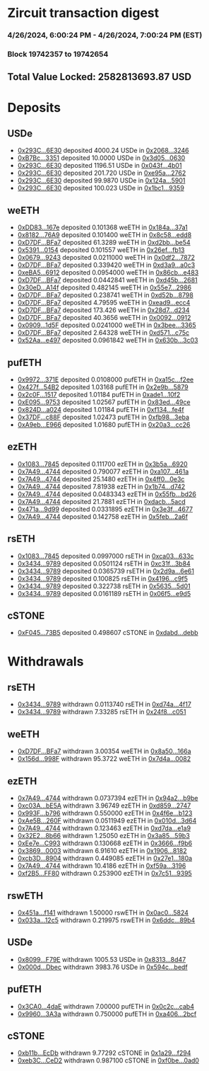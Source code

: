 # Zircuit transaction digest
### 4/26/2024, 6:00:24 PM - 4/26/2024, 7:00:24 PM (EST)
### Block 19742357 to 19742654

## Total Value Locked: 2582813693.87 USD

# Deposits
## USDe
- [0x293C...6E30](https://etherscan.io/address/0x293C6937D8D82e05B01335F7B33FBA0c8e256E30) deposited 4000.24 USDe in [0x2068...3246](https://etherscan.io/tx/0x293C6937D8D82e05B01335F7B33FBA0c8e256E30)
- [0xB7Bc...3351](https://etherscan.io/address/0xB7BcB59094f4fa12B17751DC9386577266E23351) deposited 10.0000 USDe in [0x3d05...0630](https://etherscan.io/tx/0xB7BcB59094f4fa12B17751DC9386577266E23351)
- [0x293C...6E30](https://etherscan.io/address/0x293C6937D8D82e05B01335F7B33FBA0c8e256E30) deposited 1196.51 USDe in [0x043f...4b01](https://etherscan.io/tx/0x293C6937D8D82e05B01335F7B33FBA0c8e256E30)
- [0x293C...6E30](https://etherscan.io/address/0x293C6937D8D82e05B01335F7B33FBA0c8e256E30) deposited 201.720 USDe in [0xe95a...2762](https://etherscan.io/tx/0x293C6937D8D82e05B01335F7B33FBA0c8e256E30)
- [0x293C...6E30](https://etherscan.io/address/0x293C6937D8D82e05B01335F7B33FBA0c8e256E30) deposited 99.9870 USDe in [0x124a...5901](https://etherscan.io/tx/0x293C6937D8D82e05B01335F7B33FBA0c8e256E30)
- [0x293C...6E30](https://etherscan.io/address/0x293C6937D8D82e05B01335F7B33FBA0c8e256E30) deposited 100.023 USDe in [0x1bc1...9359](https://etherscan.io/tx/0x293C6937D8D82e05B01335F7B33FBA0c8e256E30)
## weETH
- [0xDD83...167e](https://etherscan.io/address/0xDD83a3FDABA5c8D9ef00C91418cebeE6E5EC167e) deposited 0.101368 weETH in [0x184a...37a1](https://etherscan.io/tx/0xDD83a3FDABA5c8D9ef00C91418cebeE6E5EC167e)
- [0x8182...76A9](https://etherscan.io/address/0x81827B09e6fE41E823C6Fd7891161e0b218076A9) deposited 0.101400 weETH in [0x8c58...edd8](https://etherscan.io/tx/0x81827B09e6fE41E823C6Fd7891161e0b218076A9)
- [0xD7DF...BFa7](https://etherscan.io/address/0xD7DF7E085214743530afF339aFC420c7c720BFa7) deposited 61.3289 weETH in [0xd2bb...be54](https://etherscan.io/tx/0xD7DF7E085214743530afF339aFC420c7c720BFa7)
- [0x5391...0154](https://etherscan.io/address/0x53913ba73d2A8aD19461bE8976286143bceB0154) deposited 0.101557 weETH in [0x26ef...fb13](https://etherscan.io/tx/0x53913ba73d2A8aD19461bE8976286143bceB0154)
- [0x0679...9243](https://etherscan.io/address/0x0679fbd43De533eE13DfA1dfCfd2aa1089669243) deposited 0.0211000 weETH in [0x0df2...7872](https://etherscan.io/tx/0x0679fbd43De533eE13DfA1dfCfd2aa1089669243)
- [0xD7DF...BFa7](https://etherscan.io/address/0xD7DF7E085214743530afF339aFC420c7c720BFa7) deposited 0.339420 weETH in [0xd3a9...a0c3](https://etherscan.io/tx/0xD7DF7E085214743530afF339aFC420c7c720BFa7)
- [0xeBA5...6912](https://etherscan.io/address/0xeBA5DEf92e1a8d828540d90eBC1cE8b579026912) deposited 0.0954000 weETH in [0x86cb...e483](https://etherscan.io/tx/0xeBA5DEf92e1a8d828540d90eBC1cE8b579026912)
- [0xD7DF...BFa7](https://etherscan.io/address/0xD7DF7E085214743530afF339aFC420c7c720BFa7) deposited 0.0442841 weETH in [0xd45b...2681](https://etherscan.io/tx/0xD7DF7E085214743530afF339aFC420c7c720BFa7)
- [0x30eD...A14f](https://etherscan.io/address/0x30eD3C3DF92f2F3c6A7ae9094A614a5E487aA14f) deposited 0.482145 weETH in [0x55e7...2986](https://etherscan.io/tx/0x30eD3C3DF92f2F3c6A7ae9094A614a5E487aA14f)
- [0xD7DF...BFa7](https://etherscan.io/address/0xD7DF7E085214743530afF339aFC420c7c720BFa7) deposited 0.238741 weETH in [0xd52b...8798](https://etherscan.io/tx/0xD7DF7E085214743530afF339aFC420c7c720BFa7)
- [0xD7DF...BFa7](https://etherscan.io/address/0xD7DF7E085214743530afF339aFC420c7c720BFa7) deposited 4.79595 weETH in [0xead9...ecc4](https://etherscan.io/tx/0xD7DF7E085214743530afF339aFC420c7c720BFa7)
- [0xD7DF...BFa7](https://etherscan.io/address/0xD7DF7E085214743530afF339aFC420c7c720BFa7) deposited 173.426 weETH in [0x28d7...d234](https://etherscan.io/tx/0xD7DF7E085214743530afF339aFC420c7c720BFa7)
- [0xD7DF...BFa7](https://etherscan.io/address/0xD7DF7E085214743530afF339aFC420c7c720BFa7) deposited 40.3656 weETH in [0x0092...0912](https://etherscan.io/tx/0xD7DF7E085214743530afF339aFC420c7c720BFa7)
- [0x0909...1d5F](https://etherscan.io/address/0x0909918b0aCd45F5EcE3E20cd121fA6B750C1d5F) deposited 0.0241000 weETH in [0x3bee...3365](https://etherscan.io/tx/0x0909918b0aCd45F5EcE3E20cd121fA6B750C1d5F)
- [0xD7DF...BFa7](https://etherscan.io/address/0xD7DF7E085214743530afF339aFC420c7c720BFa7) deposited 2.64328 weETH in [0xd571...c75c](https://etherscan.io/tx/0xD7DF7E085214743530afF339aFC420c7c720BFa7)
- [0x52Aa...e497](https://etherscan.io/address/0x52Aa899454998Be5b000Ad077a46Bbe360F4e497) deposited 0.0961842 weETH in [0x630b...3c03](https://etherscan.io/tx/0x52Aa899454998Be5b000Ad077a46Bbe360F4e497)
## pufETH
- [0x9972...371E](https://etherscan.io/address/0x997214533a7b4248ac79f848190d38fb4888371E) deposited 0.0108000 pufETH in [0xa15c...f2ee](https://etherscan.io/tx/0x997214533a7b4248ac79f848190d38fb4888371E)
- [0x427f...54B2](https://etherscan.io/address/0x427fCEd8d969e1b8d6593425f9F9b759EA9D54B2) deposited 1.03168 pufETH in [0x2e9b...5879](https://etherscan.io/tx/0x427fCEd8d969e1b8d6593425f9F9b759EA9D54B2)
- [0x2c0F...1517](https://etherscan.io/address/0x2c0FF6d8779B13A470cA23AE9502179bA5771517) deposited 1.01184 pufETH in [0xade1...10f2](https://etherscan.io/tx/0x2c0FF6d8779B13A470cA23AE9502179bA5771517)
- [0xE095...9753](https://etherscan.io/address/0xE0953c825Ede4AC8fE9F4c945dE7A65B763A9753) deposited 1.02567 pufETH in [0x83ed...49ce](https://etherscan.io/tx/0xE0953c825Ede4AC8fE9F4c945dE7A65B763A9753)
- [0x824D...a024](https://etherscan.io/address/0x824De9F8C45d968225aA2B6f73d8beEA8B71a024) deposited 1.01184 pufETH in [0xf134...fe4f](https://etherscan.io/tx/0x824De9F8C45d968225aA2B6f73d8beEA8B71a024)
- [0x37DF...c88F](https://etherscan.io/address/0x37DF3759D7464Ff593BA2Ed21851387cc738c88F) deposited 1.02473 pufETH in [0xfb98...3eba](https://etherscan.io/tx/0x37DF3759D7464Ff593BA2Ed21851387cc738c88F)
- [0xA9eb...E966](https://etherscan.io/address/0xA9ebD896fa6CcD775be31730Ec6548feD334E966) deposited 1.01680 pufETH in [0x20a3...cc26](https://etherscan.io/tx/0xA9ebD896fa6CcD775be31730Ec6548feD334E966)
## ezETH
- [0x1083...7845](https://etherscan.io/address/0x1083dD793dd54520a3B57D3F6b4Af486Eb067845) deposited 0.111700 ezETH in [0x3b5a...6920](https://etherscan.io/tx/0x1083dD793dd54520a3B57D3F6b4Af486Eb067845)
- [0x7A49...4744](https://etherscan.io/address/0x7A493Be5c2ce014cD049Bf178a1ac0Db1B434744) deposited 0.790077 ezETH in [0xa107...461a](https://etherscan.io/tx/0x7A493Be5c2ce014cD049Bf178a1ac0Db1B434744)
- [0x7A49...4744](https://etherscan.io/address/0x7A493Be5c2ce014cD049Bf178a1ac0Db1B434744) deposited 25.1480 ezETH in [0x4ff0...0e3c](https://etherscan.io/tx/0x7A493Be5c2ce014cD049Bf178a1ac0Db1B434744)
- [0x7A49...4744](https://etherscan.io/address/0x7A493Be5c2ce014cD049Bf178a1ac0Db1B434744) deposited 7.81938 ezETH in [0x1b74...d742](https://etherscan.io/tx/0x7A493Be5c2ce014cD049Bf178a1ac0Db1B434744)
- [0x7A49...4744](https://etherscan.io/address/0x7A493Be5c2ce014cD049Bf178a1ac0Db1B434744) deposited 0.0483343 ezETH in [0x55fb...bd26](https://etherscan.io/tx/0x7A493Be5c2ce014cD049Bf178a1ac0Db1B434744)
- [0x7A49...4744](https://etherscan.io/address/0x7A493Be5c2ce014cD049Bf178a1ac0Db1B434744) deposited 21.7881 ezETH in [0xdacb...5acd](https://etherscan.io/tx/0x7A493Be5c2ce014cD049Bf178a1ac0Db1B434744)
- [0x471a...9d99](https://etherscan.io/address/0x471ac5f02c4cEc7032206D686cC9450517F99d99) deposited 0.0331895 ezETH in [0x3e3f...4677](https://etherscan.io/tx/0x471ac5f02c4cEc7032206D686cC9450517F99d99)
- [0x7A49...4744](https://etherscan.io/address/0x7A493Be5c2ce014cD049Bf178a1ac0Db1B434744) deposited 0.142758 ezETH in [0x5feb...2a6f](https://etherscan.io/tx/0x7A493Be5c2ce014cD049Bf178a1ac0Db1B434744)
## rsETH
- [0x1083...7845](https://etherscan.io/address/0x1083dD793dd54520a3B57D3F6b4Af486Eb067845) deposited 0.0997000 rsETH in [0xca03...633c](https://etherscan.io/tx/0x1083dD793dd54520a3B57D3F6b4Af486Eb067845)
- [0x3434...9789](https://etherscan.io/address/0x34349c5569e7B846c3558961552D2202760A9789) deposited 0.0501124 rsETH in [0xc31f...3b84](https://etherscan.io/tx/0x34349c5569e7B846c3558961552D2202760A9789)
- [0x3434...9789](https://etherscan.io/address/0x34349c5569e7B846c3558961552D2202760A9789) deposited 0.0365739 rsETH in [0x2d9a...6e61](https://etherscan.io/tx/0x34349c5569e7B846c3558961552D2202760A9789)
- [0x3434...9789](https://etherscan.io/address/0x34349c5569e7B846c3558961552D2202760A9789) deposited 0.100825 rsETH in [0x4196...c9f5](https://etherscan.io/tx/0x34349c5569e7B846c3558961552D2202760A9789)
- [0x3434...9789](https://etherscan.io/address/0x34349c5569e7B846c3558961552D2202760A9789) deposited 0.322738 rsETH in [0x5635...5d01](https://etherscan.io/tx/0x34349c5569e7B846c3558961552D2202760A9789)
- [0x3434...9789](https://etherscan.io/address/0x34349c5569e7B846c3558961552D2202760A9789) deposited 0.0161189 rsETH in [0x06f5...e9d5](https://etherscan.io/tx/0x34349c5569e7B846c3558961552D2202760A9789)
## cSTONE
- [0xF045...73B5](https://etherscan.io/address/0xF045D09a855DfA756c9445F39Ec74e1a018D73B5) deposited 0.498607 cSTONE in [0xdabd...debb](https://etherscan.io/tx/0xF045D09a855DfA756c9445F39Ec74e1a018D73B5)
# Withdrawals
## rsETH
- [0x3434...9789](https://etherscan.io/address/0x34349c5569e7B846c3558961552D2202760A9789) withdrawn 0.0113740 rsETH in [0xd74a...4f17](https://etherscan.io/tx/0x34349c5569e7B846c3558961552D2202760A9789)
- [0x3434...9789](https://etherscan.io/address/0x34349c5569e7B846c3558961552D2202760A9789) withdrawn 7.33285 rsETH in [0x24f8...c051](https://etherscan.io/tx/0x34349c5569e7B846c3558961552D2202760A9789)
## weETH
- [0xD7DF...BFa7](https://etherscan.io/address/0xD7DF7E085214743530afF339aFC420c7c720BFa7) withdrawn 3.00354 weETH in [0x8a50...166a](https://etherscan.io/tx/0xD7DF7E085214743530afF339aFC420c7c720BFa7)
- [0x156d...998F](https://etherscan.io/address/0x156daF376cfbDD938c470a227508B0ba022C998F) withdrawn 95.3722 weETH in [0x7d4a...0082](https://etherscan.io/tx/0x156daF376cfbDD938c470a227508B0ba022C998F)
## ezETH
- [0x7A49...4744](https://etherscan.io/address/0x7A493Be5c2ce014cD049Bf178a1ac0Db1B434744) withdrawn 0.0737394 ezETH in [0x94a2...b9be](https://etherscan.io/tx/0x7A493Be5c2ce014cD049Bf178a1ac0Db1B434744)
- [0xc03A...bE5A](https://etherscan.io/address/0xc03A9b6D345CAF348f7B6da508A4DBCb49B4bE5A) withdrawn 3.96749 ezETH in [0xd859...2747](https://etherscan.io/tx/0xc03A9b6D345CAF348f7B6da508A4DBCb49B4bE5A)
- [0x993F...b796](https://etherscan.io/address/0x993F2a2757702d5db5462f6c11a57244F4Ebb796) withdrawn 0.550000 ezETH in [0x4f6e...b123](https://etherscan.io/tx/0x993F2a2757702d5db5462f6c11a57244F4Ebb796)
- [0xAe5B...260F](https://etherscan.io/address/0xAe5B35Ff290bbe9523b2B6083bDD08C72a23260F) withdrawn 0.0511949 ezETH in [0x010d...3d64](https://etherscan.io/tx/0xAe5B35Ff290bbe9523b2B6083bDD08C72a23260F)
- [0x7A49...4744](https://etherscan.io/address/0x7A493Be5c2ce014cD049Bf178a1ac0Db1B434744) withdrawn 0.123463 ezETH in [0xd7da...e1a9](https://etherscan.io/tx/0x7A493Be5c2ce014cD049Bf178a1ac0Db1B434744)
- [0x32E2...8b66](https://etherscan.io/address/0x32E2eA53D3deaBfecEe3Bd19b902cd9EA3258b66) withdrawn 1.25050 ezETH in [0x3a85...59b3](https://etherscan.io/tx/0x32E2eA53D3deaBfecEe3Bd19b902cd9EA3258b66)
- [0xEe7e...C993](https://etherscan.io/address/0xEe7e8453Af5302e7661bbaF5f2f6b72CfB46C993) withdrawn 0.130668 ezETH in [0x3666...f9b6](https://etherscan.io/tx/0xEe7e8453Af5302e7661bbaF5f2f6b72CfB46C993)
- [0x3869...0003](https://etherscan.io/address/0x3869BD48cb71FC906633f366f6E3D324C70A0003) withdrawn 6.91610 ezETH in [0x1906...8182](https://etherscan.io/tx/0x3869BD48cb71FC906633f366f6E3D324C70A0003)
- [0xcb3D...8904](https://etherscan.io/address/0xcb3DEe186De415519edB6004b564d933680E8904) withdrawn 0.449085 ezETH in [0x27e1...180a](https://etherscan.io/tx/0xcb3DEe186De415519edB6004b564d933680E8904)
- [0x7A49...4744](https://etherscan.io/address/0x7A493Be5c2ce014cD049Bf178a1ac0Db1B434744) withdrawn 10.4186 ezETH in [0xf59a...3196](https://etherscan.io/tx/0x7A493Be5c2ce014cD049Bf178a1ac0Db1B434744)
- [0xf2B5...FF80](https://etherscan.io/address/0xf2B548862DFB5c4077D0df0d035afee581B9FF80) withdrawn 0.253900 ezETH in [0x7c51...9395](https://etherscan.io/tx/0xf2B548862DFB5c4077D0df0d035afee581B9FF80)
## rswETH
- [0x451a...f141](https://etherscan.io/address/0x451aCB8244A26d8F1D283Fc3Cd30A5edAdfAf141) withdrawn 1.50000 rswETH in [0x0ac0...5824](https://etherscan.io/tx/0x451aCB8244A26d8F1D283Fc3Cd30A5edAdfAf141)
- [0x033a...12c5](https://etherscan.io/address/0x033a668c829922F365ea436111782E1A5Eb312c5) withdrawn 0.219975 rswETH in [0x6ddc...89b4](https://etherscan.io/tx/0x033a668c829922F365ea436111782E1A5Eb312c5)
## USDe
- [0x8099...F79E](https://etherscan.io/address/0x8099CCDE7AA3c3B5026c2fc0051d5Bd94763F79E) withdrawn 1005.53 USDe in [0x8313...8d47](https://etherscan.io/tx/0x8099CCDE7AA3c3B5026c2fc0051d5Bd94763F79E)
- [0x000d...Dbec](https://etherscan.io/address/0x000d1E3ab9B240cF2bBDe68974f134490570Dbec) withdrawn 3983.76 USDe in [0x594c...bedf](https://etherscan.io/tx/0x000d1E3ab9B240cF2bBDe68974f134490570Dbec)
## pufETH
- [0x3CA0...4daE](https://etherscan.io/address/0x3CA0f51b591A718E870be48374E406bBc4d04daE) withdrawn 7.00000 pufETH in [0x0c2c...cab4](https://etherscan.io/tx/0x3CA0f51b591A718E870be48374E406bBc4d04daE)
- [0x9960...3A3a](https://etherscan.io/address/0x99604b83A431342Bf1611A35dE6c2475A9913A3a) withdrawn 0.750000 pufETH in [0xa406...2bcf](https://etherscan.io/tx/0x99604b83A431342Bf1611A35dE6c2475A9913A3a)
## cSTONE
- [0xb11b...EcDb](https://etherscan.io/address/0xb11b2E35CcC23220D3D69D8E9f545A7f0381EcDb) withdrawn 9.77292 cSTONE in [0x1a29...f294](https://etherscan.io/tx/0xb11b2E35CcC23220D3D69D8E9f545A7f0381EcDb)
- [0xeb3C...CeD2](https://etherscan.io/address/0xeb3C6787bf39961ef413678c5A4bd4F0a586CeD2) withdrawn 0.987100 cSTONE in [0xf0be...0ad0](https://etherscan.io/tx/0xeb3C6787bf39961ef413678c5A4bd4F0a586CeD2)
